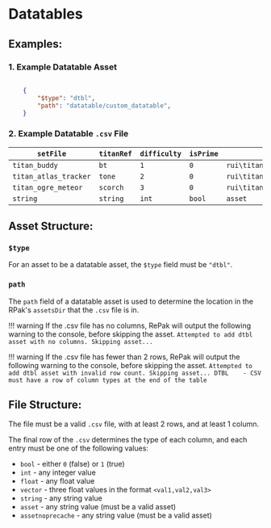 # Datatables

## Examples:

### 1. Example Datatable Asset

```json

    {
        "$type": "dtbl",
        "path": "datatable/custom_datatable",
    }
```

### 2. Example Datatable `.csv` File


|`setFile`|`titanRef`|`difficulty`|`isPrime`|`coreBuildingIcon`|
|---------|----------|------------|---------|------------------|
|`titan_buddy`|`bt`|`1`|`0`|`rui\titan_loadout\core\titan_core_burst_core`|
|`titan_atlas_tracker`|`tone`|`2`|`0`|`rui\titan_loadout\core\titan_core_salvo`|
|`titan_ogre_meteor`|`scorch`|`3`|`0`|`rui\titan_loadout\core\titan_core_flame_wave`|
|`string`|`string`|`int`|`bool`|`asset`|


## Asset Structure:

### `$type`

For an asset to be a datatable asset, the `$type` field must be `"dtbl"`.

### `path`

The `path` field of a datatable asset is used to determine the location in the RPak's `assetsDir` that the `.csv` file is in.

!!! warning
    If the .csv file has no columns, RePak will output the following warning to the console, before skipping the asset.
    `Attempted to add dtbl asset with no columns. Skipping asset...`

!!! warning
    If the .csv file has fewer than 2 rows, RePak will output the following warning to the console, before skipping the asset.
    `Attempted to add dtbl asset with invalid row count. Skipping asset...
    DTBL    - CSV must have a row of column types at the end of the table`


## File Structure:

The file must be a valid `.csv` file, with at least 2 rows, and at least 1 column.

The final row of the `.csv` determines the type of each column, and each entry must be one of the following values:

* `bool` - either `0` (false) or `1` (true)
* `int` - any integer value
* `float` - any float value
* `vector` - three float values in the format `<val1,val2,val3>`
* `string` - any string value
* `asset` - any string value (must be a valid asset)
* `assetnoprecache` - any string value (must be a valid asset)
